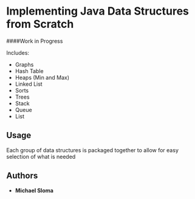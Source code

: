 # Implementing Java Data Structures from Scratch
####Work in Progress

Includes:
* Graphs
* Hash Table
* Heaps (Min and Max)
* Linked List
* Sorts
* Trees
* Stack
* Queue
* List

## Usage

Each group of data structures is packaged together to allow for easy selection of what is needed

## Authors

* **Michael Sloma**
